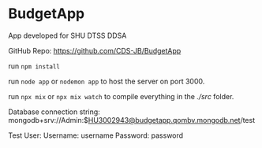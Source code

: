 # BudgetApp
App developed for SHU DTSS DDSA

GitHub Repo: https://github.com/CDS-JB/BudgetApp

run `npm install` 

run `node app` or `nodemon app` to host the server on port 3000.

run `npx mix` or `npx mix watch` to compile everything in the _./src_ folder.

Database connection string: mongodb+srv://Admin:$HU3002943@budgetapp.qombv.mongodb.net/test

Test User:
Username: username
Password: password
